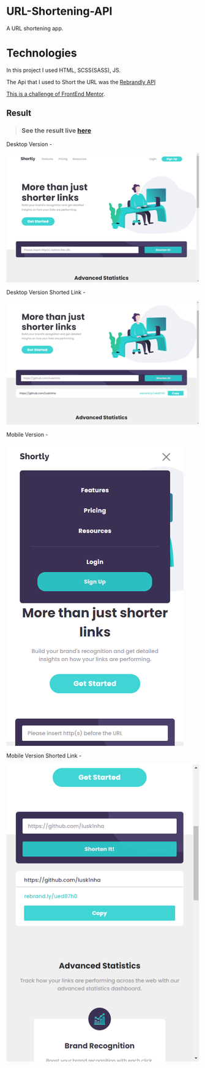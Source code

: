# URL-Shortening-API

A URL shortening app.

# Technologies
In this project I used HTML, SCSS(SASS), JS.

The Api that I used to Short the URL was the [Rebrandly API](https://www.rebrandly.com/)

[This is a challenge of FrontEnd Mentor](https://www.frontendmentor.io/challenges/url-shortening-api-landing-page-2ce3ob-G).

## Result

> ### See the result live [here](https://url-shortening-api-lusk1nha.vercel.app/)

Desktop Version -

[![vercel.com](./public/assets/github-image-desktop.png)](https://url-shortening-api-lusk1nha.vercel.app/)

Desktop Version Shorted Link - 

[![vercel.com](./public/assets/github-image-desktop-link.png)](https://url-shortening-api-lusk1nha.vercel.app/)

Mobile Version -

[![vercel.com](./public/assets/github-image-mobile.png)](https://url-shortening-api-lusk1nha.vercel.app/)

Mobile Version Shorted Link - 

[![vercel.com](./public/assets/github-image-mobile-link.png)](https://url-shortening-api-lusk1nha.vercel.app/)

